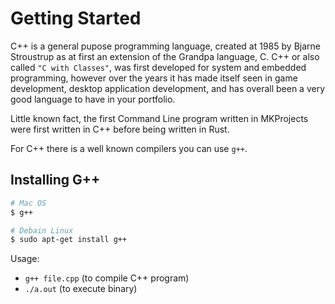 # Getting Started

C++ is a general pupose programming language, created at 1985 by Bjarne Stroustrup as at first an extension
of the Grandpa language, C. C++ or also called `"C with Classes"`, was first developed for system and embedded
programming, however over the years it has made itself seen in game development, desktop application development, 
and has overall been a very good language to have in your portfolio.  

Little known fact, the first Command Line program written in MKProjects were first written in C++ before being 
written in Rust. 

For C++ there is a well known compilers you can use `g++`. 

## Installing G++
```bash
# Mac OS
$ g++

# Debain Linux
$ sudo apt-get install g++
```

Usage: 
- `g++ file.cpp` (to compile C++ program)
- `./a.out` (to execute binary) 